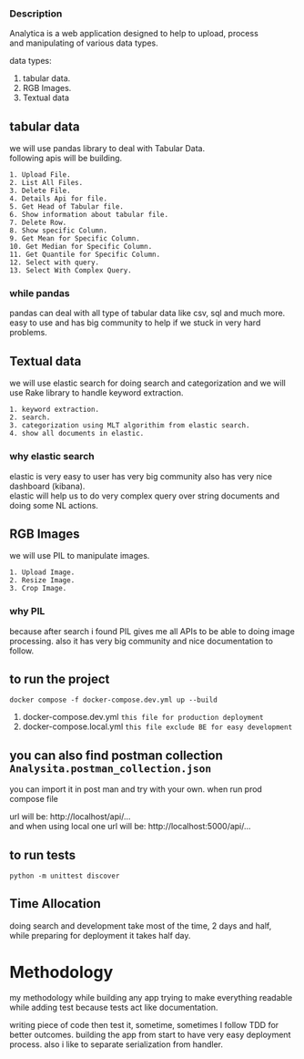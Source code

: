 ### Description
Analytica is a web application designed to help to upload, process <br>
and manipulating of various data types.

data types: <br>
1. tabular data.
2. RGB Images.
3. Textual data

## tabular data <br>
we will use pandas library to deal with Tabular Data. <br>
following apis will be building. <br>

```
1. Upload File.
2. List All Files.
3. Delete File.
4. Details Api for file.
5. Get Head of Tabular file.
6. Show information about tabular file.
7. Delete Row.
8. Show specific Column.
9. Get Mean for Specific Column.
10. Get Median for Specific Column.
11. Get Quantile for Specific Column.
12. Select with query.
13. Select With Complex Query.
```

### while pandas
pandas can deal with all type of tabular data like csv, sql and much more.<br>
easy to use and has big community to help if we stuck in very hard problems.


## Textual data <br>
we will use elastic search for doing search and categorization and we will use
Rake library to handle keyword extraction.

```
1. keyword extraction.
2. search.
3. categorization using MLT algorithim from elastic search.
4. show all documents in elastic.
```

### why elastic search
elastic is very easy to user has very big community also has very nice dashboard (kibana).<br>
elastic will help us to do very complex query over string documents and doing some NL actions.<br>


## RGB Images <br>
we will use PIL to manipulate images.
```
1. Upload Image.
2. Resize Image.
3. Crop Image.
```

### why PIL
because after search i found PIL gives me all APIs to be able to doing image processing.
also it has very big community and nice documentation to follow.


## to run the project
`docker compose -f docker-compose.dev.yml up --build`

1. docker-compose.dev.yml `this file for production deployment`
2. docker-compose.local.yml `this file exclude BE for easy development`


## you can also find postman collection `Analysita.postman_collection.json`
you can import it in post man and try with your own. when run prod compose file <br>

url will be: http://localhost/api/... <br>
and when using local one url will be: http://localhost:5000/api/...


## to run tests
`python -m unittest discover`


## Time Allocation
doing search and development take most of the time, 2 days and half, <br>
while preparing for deployment it takes half day.


# Methodology
my methodology while building any app trying to make everything readable <br>
while adding test because tests act like documentation.

writing piece of code then test it, sometime, sometimes I follow TDD for better outcomes.
building the app from start to have very easy deployment process.
also i like to separate serialization from handler.